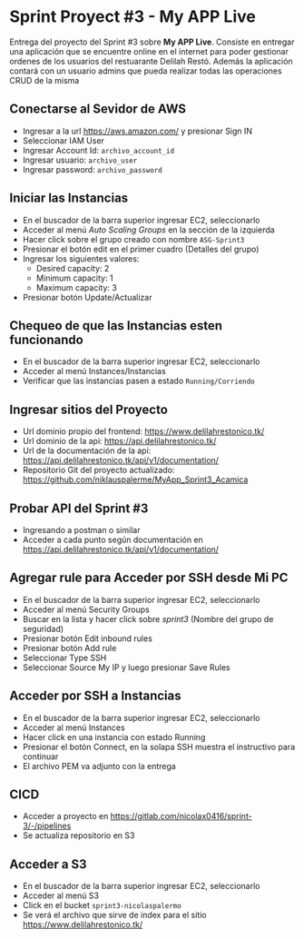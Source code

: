 # Sprint Proyect #3 - My APP Live

Entrega del proyecto del Sprint #3 sobre **My APP Live**. Consiste en entregar una aplicación que se encuentre online en el internet para poder gestionar ordenes de los usuarios del restuarante Delilah Restó. Además la aplicación contará con un usuario admins que pueda realizar todas las operaciones CRUD de la misma


## Conectarse al Sevidor de AWS
* Ingresar a la url https://aws.amazon.com/ y presionar Sign IN
* Seleccionar IAM User
* Ingresar Account Id: `archivo_account_id`
* Ingresar usuario: `archivo_user`
* Ingresar password: `archivo_password`

## Iniciar las Instancias
* En el buscador de la barra superior ingresar EC2, seleccionarlo
* Acceder al menú *Auto Scaling Groups* en la sección de la izquierda
* Hacer click sobre el grupo creado con nombre `ASG-Sprint3`
* Presionar el botón edit en el primer cuadro (Detalles del grupo)
* Ingresar los siguientes valores:
	* Desired capacity: 2
	* Minimum capacity: 1
	* Maximum capacity: 3
* Presionar botón Update/Actualizar

## Chequeo de que las Instancias esten funcionando
* En el buscador de la barra superior ingresar EC2, seleccionarlo
* Acceder al menú Instances/Instancias
* Verificar que las instancias pasen a estado `Running/Corriendo`

## Ingresar sitios del Proyecto
* Url dominio propio del frontend: https://www.delilahrestonico.tk/
* Url dominio de la api: https://api.delilahrestonico.tk/
* Url de la documentación de la api:  https://api.delilahrestonico.tk/api/v1/documentation/
* Repositorio Git del proyecto actualizado: https://github.com/niklauspalerme/MyApp_Sprint3_Acamica

## Probar API del Sprint #3 
* Ingresando a postman o similar
* Acceder a cada punto según documentación en https://api.delilahrestonico.tk/api/v1/documentation/

## Agregar rule para Acceder por SSH desde Mi PC
* En el buscador de la barra superior ingresar EC2, seleccionarlo
* Acceder al menú Security Groups
* Buscar en la lista y hacer click sobre *sprint3* (Nombre del grupo de seguridad)
* Presionar botón Edit inbound rules
* Presionar botón Add rule
* Seleccionar Type SSH
* Seleccionar Source My IP y luego presionar Save Rules

## Acceder por SSH a Instancias
* En el buscador de la barra superior ingresar EC2, seleccionarlo
* Acceder al menú Instances
* Hacer click en una instancia con estado Running
* Presionar el botón Connect, en la solapa SSH muestra el instructivo para continuar
* El archivo PEM va adjunto con la entrega

## CICD
* Acceder a proyecto en https://gitlab.com/nicolax0416/sprint-3/-/pipelines
* Se actualiza repositorio en S3 

## Acceder a S3
* En el buscador de la barra superior ingresar EC2, seleccionarlo
* Acceder al menú S3
* Click en el bucket `sprint3-nicolaspalermo`
* Se verá el archivo que sirve de index para el sitio https://www.delilahrestonico.tk/



